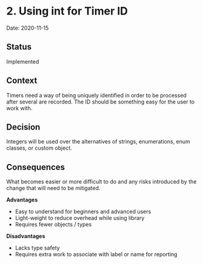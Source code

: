 # 2. Using int for Timer ID
Date: 2020-11-15

## Status
Implemented

## Context
Timers need a way of being uniquely identified in order to be processed after several are recorded. The ID should be something easy for the user to work with. 

## Decision
Integers will be used over the alternatives of strings, enumerations, enum classes, or custom object.

## Consequences
What becomes easier or more difficult to do and any risks introduced by the change that will need to be mitigated.

**Advantages**
* Easy to understand for beginners and advanced users
* Light-weight to reduce overhead while using library
* Requires fewer objects / types

**Disadvantages**
* Lacks type safety
* Requires extra work to associate with label or name for reporting
